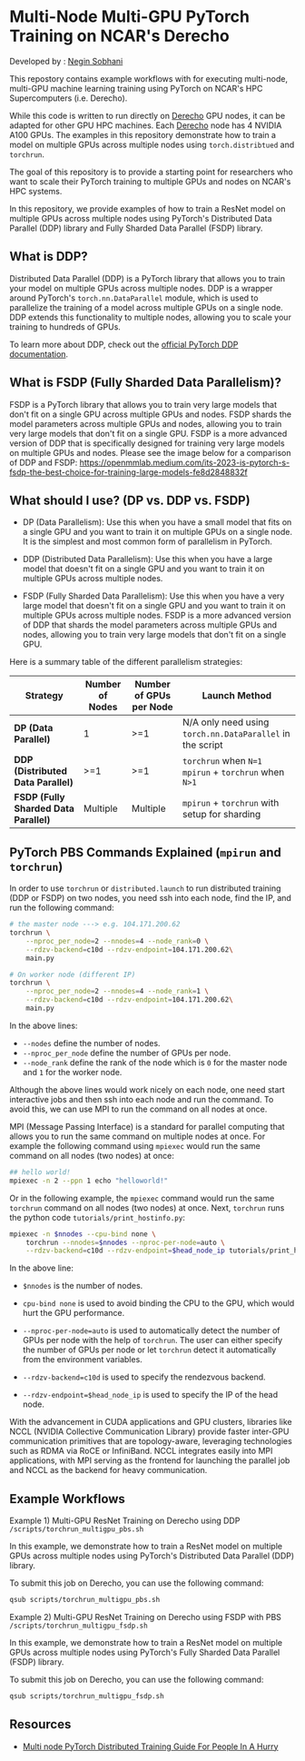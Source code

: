 # Multi-Node Multi-GPU PyTorch Training on NCAR's Derecho

Developed by : [Negin Sobhani](https://github.com/negin513)

This repostory contains example workflows with for executing multi-node, multi-GPU machine learning training using PyTorch on NCAR's HPC Supercomputers (i.e. Derecho). 

While this code is written to run directly on [Derecho](https://ncar-hpc-docs.readthedocs.io/en/latest/compute-systems/derecho/) GPU nodes, it can be adapted for other GPU HPC machines. 
Each [Derecho](https://ncar-hpc-docs.readthedocs.io/en/latest/compute-systems/derecho/) node has 4 NVIDIA A100 GPUs. The examples in this repository demonstrate how to train a model on multiple GPUs across multiple nodes using `torch.distribtued` and `torchrun`.

The goal of this repository is to provide a starting point for researchers who want to scale their PyTorch training to multiple GPUs and nodes on NCAR's HPC systems.

In this repository, we provide examples of how to train a ResNet model on multiple GPUs across multiple nodes using PyTorch's Distributed Data Parallel (DDP) library and Fully Sharded Data Parallel (FSDP) library.

## What is DDP?

Distributed Data Parallel (DDP) is a PyTorch library that allows you to train your model on multiple GPUs across multiple nodes. DDP is a wrapper around PyTorch's `torch.nn.DataParallel` module, which is used to parallelize the training of a model across multiple GPUs on a single node. DDP extends this functionality to multiple nodes, allowing you to scale your training to hundreds of GPUs.

To learn more about DDP, check out the [official PyTorch DDP documentation](https://pytorch.org/tutorials/intermediate/ddp_tutorial.html).



## What is FSDP (Fully Sharded Data Parallelism)?
FSDP is a PyTorch library that allows you to train very large models that don't fit on a single GPU across multiple GPUs and nodes. FSDP shards the model parameters across multiple GPUs and nodes, allowing you to train very large models that don't fit on a single GPU. FSDP is a more advanced version of DDP that is specifically designed for training very large models on multiple GPUs and nodes. 
Please see the image below for a comparison of DDP and FSDP:
https://openmmlab.medium.com/its-2023-is-pytorch-s-fsdp-the-best-choice-for-training-large-models-fe8d2848832f


## What should I use? (DP vs. DDP vs. FSDP)

- DP (Data Parallelism): Use this when you have a small model that fits on a single GPU and you want to train it on multiple GPUs on a single node. It is the simplest and most common form of parallelism in PyTorch.

- DDP (Distributed Data Parallelism): Use this when you have a large model that doesn't fit on a single GPU and you want to train it on multiple GPUs across multiple nodes.

- FSDP (Fully Sharded Data Parallelism): Use this when you have a very large model that doesn't fit on a single GPU and you want to train it on multiple GPUs across multiple nodes. FSDP is a more advanced version of DDP that shards the model parameters across multiple GPUs and nodes, allowing you to train very large models that don't fit on a single GPU.

Here is a summary table of the different parallelism strategies:

| **Strategy** | **Number of Nodes** | **Number of GPUs per Node** | **Launch Method**                              |
|--------------|---------------------|-----------------------------|------------------------------------------------|
| **DP (Data Parallel)** | 1                   | >=1                    | N/A only need using `torch.nn.DataParallel`  in the script|
| **DDP (Distributed Data Parallel)** | >=1            | >=1                    | `torchrun` when `N=1`  <br> `mpirun` + `torchrun` when `N>1` |
| **FSDP (Fully Sharded Data Parallel)** | Multiple            | Multiple                    | `mpirun` + `torchrun` with setup for sharding |


## PyTorch PBS Commands Explained (`mpirun` and `torchrun`)

In order to use `torchrun` or `distributed.launch` to run distributed training (DDP or FSDP) on two nodes, you need ssh into each node, find the IP, and run the following command:

```bash
# the master node ---> e.g. 104.171.200.62
torchrun \
    --nproc_per_node=2 --nnodes=4 --node_rank=0 \
    --rdzv-backend=c10d --rdzv-endpoint=104.171.200.62\
    main.py

# On worker node (different IP)
torchrun \
    --nproc_per_node=2 --nnodes=4 --node_rank=1 \
    --rdzv-backend=c10d --rdzv-endpoint=104.171.200.62\
    main.py
```

In the above lines:

- `--nodes` define the number of nodes.
- `--nproc_per_node` define the number of GPUs per node.
- `--node_rank` define the rank of the node which is `0` for the master node and `1` for the worker node.

Although the above lines would work nicely on each node, one need start interactive jobs and then ssh into each node and run the command. To avoid this, we can use MPI to run the command on all nodes at once. 

MPI (Message Passing Interface) is a standard for parallel computing that allows you to run the same command on multiple nodes at once.  For example the following command using `mpiexec` would run the same command on all nodes (two nodes) at once:

```bash
## hello world!
mpiexec -n 2 --ppn 1 echo "helloworld!"
```

Or in the following example,  the `mpiexec` command would run the same `torchrun` command on all nodes (two nodes) at once. Next, `torchrun` runs the python code `tutorials/print_hostinfo.py`: 

```bash
mpiexec -n $nnodes --cpu-bind none \
    torchrun --nnodes=$nnodes --nproc-per-node=auto \
    --rdzv-backend=c10d --rdzv-endpoint=$head_node_ip tutorials/print_hostinfo.py
```

In the above line:

- `$nnodes` is the number of nodes.
- `cpu-bind none` is used to avoid binding the CPU to the GPU, which would hurt the GPU performance. 
- `--nproc-per-node=auto` is used to automatically detect the number of GPUs per node with the help of `torchrun`. The user can either specify the number of GPUs per node or let `torchrun` detect it automatically from the environment variables.

- `--rdzv-backend=c10d` is used to specify the rendezvous backend. 
- `--rdzv-endpoint=$head_node_ip` is used to specify the IP of the head node.



With the advancement in CUDA applications and GPU clusters, libraries like NCCL (NVIDIA Collective Communication Library) provide faster inter-GPU communication primitives that are topology-aware, leveraging technologies such as RDMA via RoCE or InfiniBand. NCCL integrates easily into MPI applications, with MPI serving as the frontend for launching the parallel job and NCCL as the backend for heavy communication.


## Example Workflows

Example 1) Multi-GPU ResNet Training on Derecho using DDP `/scripts/torchrun_multigpu_pbs.sh`

In this example, we demonstrate how to train a ResNet model on multiple GPUs across multiple nodes using PyTorch's Distributed Data Parallel (DDP) library. 

To submit this job on Derecho, you can use the following command:

```bash
qsub scripts/torchrun_multigpu_pbs.sh
```

Example 2) Multi-GPU ResNet Training on Derecho using FSDP with PBS `/scripts/torchrun_multigpu_fsdp.sh`

In this example, we demonstrate how to train a ResNet model on multiple GPUs across multiple nodes using PyTorch's Fully Sharded Data Parallel (FSDP) library.

To submit this job on Derecho, you can use the following command:


``` bash
qsub scripts/torchrun_multigpu_fsdp.sh
```





## Resources

- [Multi node PyTorch Distributed Training Guide For People In A Hurry](https://lambdalabs.com/blog/multi-node-pytorch-distributed-training-guide#distributed-pytorch-underthehood)
